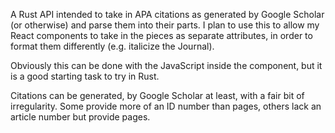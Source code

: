 A Rust API intended to take in APA citations as generated by Google Scholar (or otherwise) and parse them into their parts. I plan to use this to allow my React components to take in the pieces as separate attributes, in order to format them differently (e.g. italicize the Journal).

Obviously this can be done with the JavaScript inside the component, but it is a good starting task to try in Rust.

Citations can be generated, by Google Scholar at least, with a fair bit of irregularity. Some provide more of an ID number than pages, others lack an article number but provide pages.
